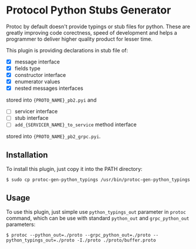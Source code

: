 # Protocol Python Stubs Generator

Protoc by default doesn't provide typings or stub files for python. These are greatly improving code corectness, speed of development and helps a programmer to deliver higher quality product for lesser time.

This plugin is providing declarations in stub file of:
 - [X] message interface
 - [X] fields type
 - [X] constructor interface
 - [X] enumerator values
 - [X] nested messages interfaces

stored into `{PROTO_NAME}_pb2.pyi` and

 - [ ] servicer interface
 - [ ] stub interface
 - [ ] `add_{SERVICER_NAME}_to_service` method interface

stored into `{PROTO_NAME}_pb2_grpc.pyi`.

## Installation

To install this plugin, just copy it into the PATH directory:
```
$ sudo cp protoc-gen-python_typings /usr/bin/protoc-gen-python_typings
```

## Usage

To use this plugin, just simple use `python_typings_out` parameter in `protoc` command, which can be use with standard `python_out` and `grpc_python_out` parameters:
```
$ protoc --python_out=./proto --grpc_python_out=./proto --python_typings_out=./proto -I./proto ./proto/buffer.proto
```
